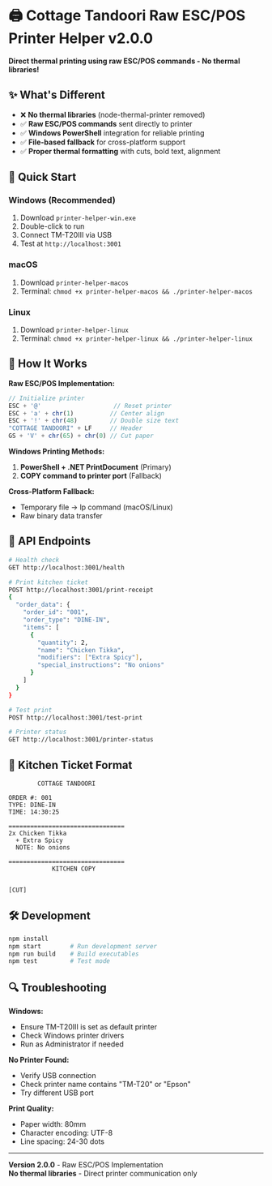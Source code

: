 
# 🖨️ Cottage Tandoori Raw ESC/POS Printer Helper v2.0.0

**Direct thermal printing using raw ESC/POS commands - No thermal libraries!**

## ✨ What's Different

- ❌ **No thermal libraries** (node-thermal-printer removed)
- ✅ **Raw ESC/POS commands** sent directly to printer
- ✅ **Windows PowerShell** integration for reliable printing
- ✅ **File-based fallback** for cross-platform support
- ✅ **Proper thermal formatting** with cuts, bold text, alignment

## 🚀 Quick Start

### Windows (Recommended)
1. Download `printer-helper-win.exe`
2. Double-click to run
3. Connect TM-T20III via USB
4. Test at `http://localhost:3001`

### macOS
1. Download `printer-helper-macos`
2. Terminal: `chmod +x printer-helper-macos && ./printer-helper-macos`

### Linux
1. Download `printer-helper-linux`
2. Terminal: `chmod +x printer-helper-linux && ./printer-helper-linux`

## 🔧 How It Works

**Raw ESC/POS Implementation:**
```javascript
// Initialize printer
ESC + '@'                    // Reset printer
ESC + 'a' + chr(1)          // Center align
ESC + '!' + chr(48)         // Double size text
"COTTAGE TANDOORI" + LF     // Header
GS + 'V' + chr(65) + chr(0) // Cut paper
```

**Windows Printing Methods:**
1. **PowerShell + .NET PrintDocument** (Primary)
2. **COPY command to printer port** (Fallback)

**Cross-Platform Fallback:**
- Temporary file → lp command (macOS/Linux)
- Raw binary data transfer

## 📡 API Endpoints

```bash
# Health check
GET http://localhost:3001/health

# Print kitchen ticket
POST http://localhost:3001/print-receipt
{
  "order_data": {
    "order_id": "001",
    "order_type": "DINE-IN",
    "items": [
      {
        "quantity": 2,
        "name": "Chicken Tikka",
        "modifiers": ["Extra Spicy"],
        "special_instructions": "No onions"
      }
    ]
  }
}

# Test print
POST http://localhost:3001/test-print

# Printer status
GET http://localhost:3001/printer-status
```

## 🎯 Kitchen Ticket Format

```
        COTTAGE TANDOORI

ORDER #: 001
TYPE: DINE-IN
TIME: 14:30:25

================================
2x Chicken Tikka
  + Extra Spicy
  NOTE: No onions

================================
            KITCHEN COPY


[CUT]
```

## 🛠️ Development

```bash
npm install
npm start        # Run development server
npm run build    # Build executables
npm test         # Test mode
```

## 🔍 Troubleshooting

**Windows:**
- Ensure TM-T20III is set as default printer
- Check Windows printer drivers
- Run as Administrator if needed

**No Printer Found:**
- Verify USB connection
- Check printer name contains "TM-T20" or "Epson"
- Try different USB port

**Print Quality:**
- Paper width: 80mm
- Character encoding: UTF-8
- Line spacing: 24-30 dots

---

**Version 2.0.0** - Raw ESC/POS Implementation  
**No thermal libraries** - Direct printer communication only
